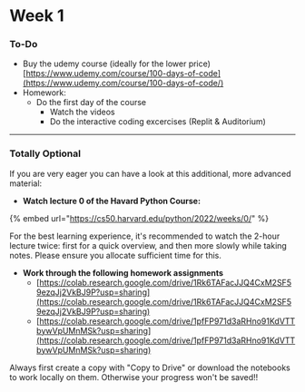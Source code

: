 # Week 1

### To-Do

* Buy the udemy course (ideally for the lower price) [https://www.udemy.com/course/100-days-of-code](https://www.udemy.com/course/100-days-of-code/)
* Homework:
  * Do the first day of the course
    * Watch the videos
    * Do the interactive coding excercises (Replit & Auditorium)

***

### Totally Optional

If you are very eager you can have a look at this additional, more advanced material:

* **Watch lecture 0 of the Havard Python Course:**

{% embed url="https://cs50.harvard.edu/python/2022/weeks/0/" %}

For the best learning experience, it's recommended to watch the 2-hour lecture twice: first for a quick overview, and then more slowly while taking notes. Please ensure you allocate sufficient time for this.

* **Work through the following homework assignments**
  * [https://colab.research.google.com/drive/1Rk6TAFacJJQ4CxM2SF59ezqJj2VkBJ9P?usp=sharing](https://colab.research.google.com/drive/1Rk6TAFacJJQ4CxM2SF59ezqJj2VkBJ9P?usp=sharing)
  * [https://colab.research.google.com/drive/1pfFP971d3aRHno91KdVTTbywVpUMnMSk?usp=sharing](https://colab.research.google.com/drive/1pfFP971d3aRHno91KdVTTbywVpUMnMSk?usp=sharing)

Always first create a copy with "Copy to Drive" or download the notebooks to work locally on them. Otherwise your progress won't be saved!!

